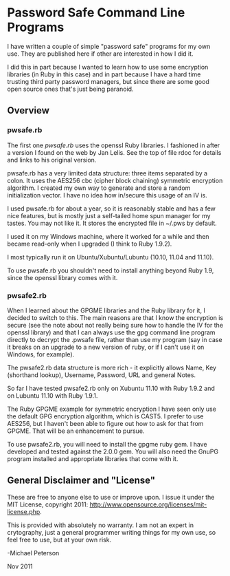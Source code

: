# Password Safe Command Line Programs

I have written a couple of simple "password safe" programs for my own use.  They are published here if other are interested in how I did it.

I did this in part because I wanted to learn how to use some encryption libraries (in Ruby in this case) and in part because I have a hard time trusting third party password managers, but since there are some good open source ones that's just being paranoid.

## Overview

### pwsafe.rb

The first one *pwsafe.rb* uses the openssl Ruby libraries.  I fashioned in after a version I found on the web by Jan Lelis.  See the top of file rdoc for details and links to his original version.

pwsafe.rb has a very limited data structure: three items separated by a colon.  It uses the AES256 cbc (cipher block chaining) symmetric encryption algorithm.  I created my own way to generate and store a random initialization vector.  I have no idea how in/secure this usage of an IV is.

I used pwsafe.rb for about a year, so it is reasonably stable and has a few nice features, but is mostly just a self-tailed home spun manager for my tastes.  You may not like it.  It stores the encrypted file in ~/.pws by default.

I used it on my Windows machine, where it worked for a while and then became read-only when I upgraded (I think to Ruby 1.9.2).

I most typically run it on Ubuntu/Xubuntu/Lubuntu (10.10, 11.04 and 11.10).  

To use pwsafe.rb you shouldn't need to install anything beyond Ruby 1.9, since the openssl library comes with it.

### pwsafe2.rb

When I learned about the GPGME libraries and the Ruby library for it, I decided to switch to this.  The main reasons are that I know the encryption is secure (see the note about not really being sure how to handle the IV for the openssl library) and that I can always use the gpg command line program directly to decrypt the .pwsafe file, rather than use my program (say in case it breaks on an upgrade to a new version of ruby, or if I can't use it on Windows, for example).

The pwsafe2.rb data structure is more rich - it explicitly allows Name, Key (shorthand lookup), Username, Password, URL and general Notes.

So far I have tested pwsafe2.rb only on Xubuntu 11.10 with Ruby 1.9.2 and on Lubuntu 11.10 with Ruby 1.9.1.

The Ruby GPGME example for symmetric encryption I have seen only use the default GPG encryption algorithm, which is CAST5.  I prefer to use AES256, but I haven't been able to figure out how to ask for that from GPGME.  That will be an enhancement to pursue.

To use pwsafe2.rb, you will need to install the gpgme ruby gem. I have developed and tested against the 2.0.0 gem.  You will also need the GnuPG program installed and appropriate libraries that come with it.

## General Disclaimer and "License"

These are free to anyone else to use or improve upon.  I issue it under the MIT License, copyright 2011: http://www.opensource.org/licenses/mit-license.php.

This is provided with absolutely no warranty.  I am not an expert in crytography, just a general programmer writing things for my own use, so feel free to use, but at your own risk.

-Michael Peterson

Nov 2011


